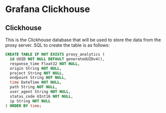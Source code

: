 # Grafana Clickhouse

## Clickhouse

This is the Clickhouse database that will be used to store the data from the proxy server.
SQL to create the table is as follows:

```sql
CREATE TABLE IF NOT EXISTS proxy_analytics (
  id UUID NOT NULL DEFAULT generateUUIDv4(),
  response_time Float32 NOT NULL,
  origin String NOT NULL,
  project String NOT NULL,
  endpoint String NOT NULL,
  time DateTime NOT NULL,
  path String NOT NULL,
  user_agent String NOT NULL,
  status_code UInt16 NOT NULL,
  ip String NOT NULL
) ORDER BY time;
```

